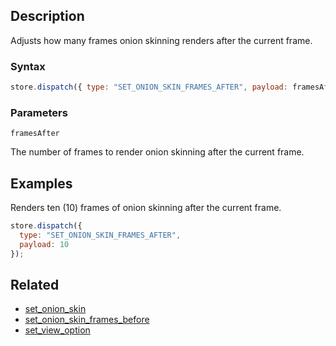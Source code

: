 ## Description

Adjusts how many frames onion skinning renders after the current frame.

### Syntax

```javascript
store.dispatch({ type: "SET_ONION_SKIN_FRAMES_AFTER", payload: framesAfter });
```

### Parameters

`framesAfter`

The number of frames to render onion skinning after the current frame.

## Examples

Renders ten (10) frames of onion skinning after the current frame.

```javascript
store.dispatch({
  type: "SET_ONION_SKIN_FRAMES_AFTER",
  payload: 10
});
```

## Related

- [set_onion_skin](./set_onion_skin.md)
- [set_onion_skin_frames_before](./set_onion_skin_frames_before.md)
- [set_view_option](./set_view_option.md)
